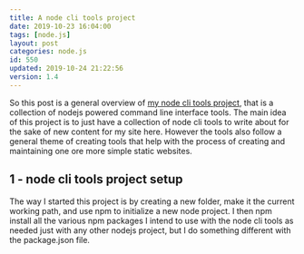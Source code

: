 ```yaml
---
title: A node cli tools project
date: 2019-10-23 16:04:00
tags: [node.js]
layout: post
categories: node.js
id: 550
updated: 2019-10-24 21:22:56
version: 1.4
---
```


So this post is a general overview of [my node cli tools project](https://github.com/dustinpfister/node_cli_tools), that is a collection of nodejs powered command line interface tools. The main idea of this project is to just have a collection of node cli tools to write about for the sake of new content for my site here. However the tools also follow a general theme of creating tools that help with the process of creating and maintaining one ore more simple static websites.

<!-- more -->

## 1 - node cli tools project setup

The way I started this project is by creating a new folder, make it the current working path, and use npm to initialize a new node project. I then npm install all the various npm packages I intend to use with the node cli tools as needed just with any other nodejs project, but I do something different with the package.json file.